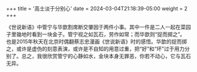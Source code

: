 +++
title = '高士淡于分别心'
date = 2024-03-04T21:18:39-05:00
weight = 2
+++

《世说新语》中管宁与华歆割席断交肇因于两件小事。其中一件是二人一起在菜园子里锄地时看到一块金子。管宁视之如瓦石，劳作如常；而华歆则“捉而掷之”。
 也是2015年秋天在北京时偶翻蔡志忠漫画《世说新语》时的感悟。华歆的捉而掷之，或许是虚伪的刻意表演，或许是不自知的用意过重，把“好”和“坏”过于用力分别了。总之，我很欣赏管宁的心静如水，金块本身无罪恶，你若不动心，它与瓦石无异。 